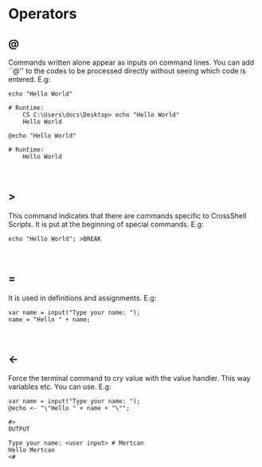 # Operators

## @
Commands written alone appear as inputs on command lines. You can add ``@'' to the codes to be processed directly without seeing which code is entered. E.g:
```
echo "Hello World"

# Runtime:
    CS C:\Users\docs\Desktop> echo "Hello World"
    Hello World
```
```
@echo "Hello World"

# Runtime:
    Hello World
```

<br>

## >
This command indicates that there are commands specific to CrossShell Scripts. It is put at the beginning of special commands. E.g:
```
echo "Hello World"; >BREAK
```

<br>

## =
It is used in definitions and assignments. E.g:
```
var name = input("Type your name: ");
name = "Hello " + name;
```

<br>

## <-
Force the terminal command to cry value with the value handler. This way variables etc. You can use. E.g:
```
var name = input("Type your name: ");
@echo <- "\"Hello " + name + "\"";

#>
OUTPUT

Type your name: <user input> # Mertcan
Hello Mertcan
<#
```
